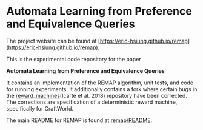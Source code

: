 # Automata Learning from Preference and Equivalence Queries

The project website can be found at [https://eric-hsiung.github.io/remap](https://eric-hsiung.github.io/remap).

This is the experimental code repository for the paper

**Automata Learning from Preference and Equivalence Queries**

It contains an implementation of the REMAP algorithm, unit tests, and code for running experiments.
It additionally contains a fork where certain bugs in the [reward_machines](reward_machines)(Icarte et al. 2018) repository have been corrected.
The corrections are specification of a deterministic reward machine, specifically for CraftWorld.

The main README for REMAP is found at [remap/README](remap/README).


